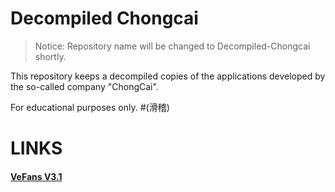 # Decompiled Chongcai

> Notice: Repository name will be changed to Decompiled-Chongcai shortly.

This repository keeps a decompiled copies of the applications developed by the so-called company "ChongCai".

For educational purposes only. #(滑稽)

# LINKS
#### [VeFans V3.1](https://github.com/SumiMakito/Decompiled-Sunshine/tree/master/VeFans)
